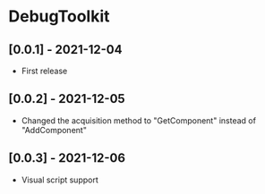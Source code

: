 # DebugToolkit

## [0.0.1] - 2021-12-04

-   First release


## [0.0.2] - 2021-12-05

- Changed the acquisition method to "GetComponent<DebugToolkit>" instead of "AddComponent<DebugToolkit>"

## [0.0.3] - 2021-12-06

- Visual script support